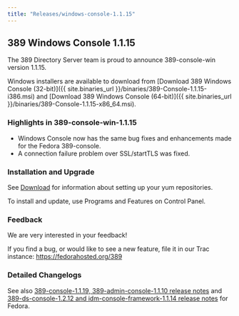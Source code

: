 ```yaml
---
title: "Releases/windows-console-1.1.15"
---
```

389 Windows Console 1.1.15
-----------------------------

The 389 Directory Server team is proud to announce 389-console-win version 1.1.15.

Windows installers are available to download from [Download 389 Windows Console (32-bit)]({{ site.binaries_url }}/binaries/389-Console-1.1.15-i386.msi) and [Download 389 Windows Console (64-bit)]({{ site.binaries_url }}/binaries/389-Console-1.1.15-x86_64.msi). 

### Highlights in 389-console-win-1.1.15

-   Windows Console now has the same bug fixes and enhancements made for the Fedora 389-console.
-   A connection failure problem over SSL/startTLS was fixed.

### Installation and Upgrade

See [Download](../download.html) for information about setting up your yum repositories.

To install and update, use Programs and Features on Control Panel.

### Feedback

We are very interested in your feedback!

If you find a bug, or would like to see a new feature, file it in our Trac instance: <https://fedorahosted.org/389>

### Detailed Changelogs

See also [389-console-1.1.19, 389-admin-console-1.1.10 release notes](release-console-1-1-9.html) and 
[389-ds-console-1.2.12 and idm-console-framework-1.1.14 release notes](release-ds-console-1-2-12.html) for Fedora.
